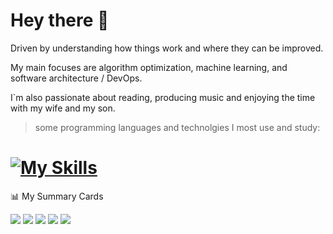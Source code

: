 # Hey there 🤚

Driven by understanding how things work and where they can be improved.

My main focuses are algorithm optimization, machine learning, and software architecture / DevOps.

I`m also passionate about reading, producing music and enjoying the time with my wife and my son.

> some programming languages and technolgies I most use and study:

# [![My Skills](https://skillicons.dev/icons?i=js,rust,cpp,java,py)](https://skillicons.dev)

<summary>📊 My Summary Cards</summary>
  
  ![](http://github-profile-summary-cards.vercel.app/api/cards/profile-details?username=ivan-maze&theme=transparent)
  ![](http://github-profile-summary-cards.vercel.app/api/cards/repos-per-language?username=ivan-maze&theme=transparent)
  ![](http://github-profile-summary-cards.vercel.app/api/cards/most-commit-language?username=ivan-maze&theme=transparent)
  ![](http://github-profile-summary-cards.vercel.app/api/cards/stats?username=ivan-maze&theme=transparent)
  ![](http://github-profile-summary-cards.vercel.app/api/cards/productive-time?username=ivan-maze&theme=transparent&utcOffset=8)

